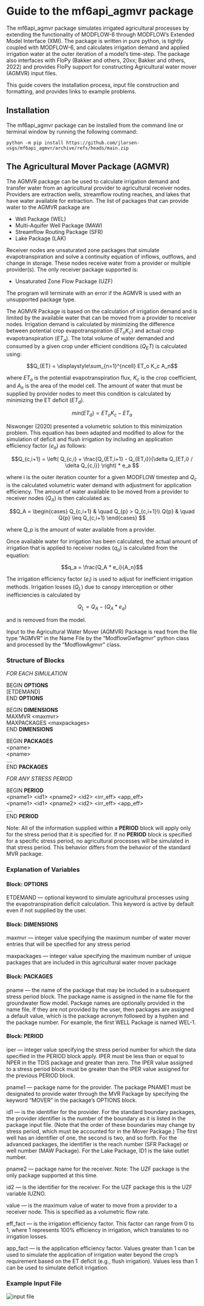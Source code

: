 # Guide to the mf6api_agmvr package

The mf6api_agmvr package simulates irrigated agricultural processes by 
extending the functionality of MODFLOW-6 through MODFLOW’s Extended Model 
Interface (XMI). The package is written in pure python, is tightly coupled with 
MODFLOW-6, and calculates irrigation demand and applied irrigation water at the 
outer iteration of a model’s time-step. The package also interfaces with FloPy 
(Bakker and others, 20xx; Bakker and others, 2022) and provides FloPy support 
for constructing Agricultural water mover (AGMVR) input files.

This guide covers the installation process, input file construction and 
formatting, and provides links to example problems.

## Installation
The mf6api_agmvr package can be installed from the command line or terminal 
window by running the following command:
```commandline
python -m pip install https://github.com/jlarsen-usgs/mf6api_agmvr/archive/refs/heads/main.zip
```

## The Agricultural Mover Package (AGMVR)
The AGMVR package can be used to calculate irrigation demand and transfer water 
from an agricultural provider to agricultural receiver nodes. Providers are 
extraction wells, streamflow routing reaches, and lakes that have water 
available for extraction. The list of packages that can provide water to the 
AGMVR package are
   - Well Package (WEL)
   - Multi-Aquifer Well Package (MAW)
   - Streamflow Routing Package (SFR)
   - Lake Package (LAK)

Receiver nodes are unsaturated zone packages that simulate evapotranspiration 
and solve a continuity equation of inflows, outflows, and change in storage. 
These nodes receive water from a provider or multiple provider(s). The only 
receiver package supported is:
   - Unsaturated Zone Flow Package (UZF)

The program will terminate with an error if the AGMVR is used with an 
unsupported package type.

The AGMVR Package is based on the calculation of irrigation demand and is 
limited by the available water that can be moved from a provider to receiver 
nodes. Irrigation demand is calculated by minimizing the difference between 
potential crop evapotranspiration $\left( ET_o K_c \right)$ and actual crop evapotranspiration 
$\left( ET_a \right)$. The total volume of water demanded and consumed by a given crop under 
efficient conditions $\left( Q_ET \right)$ is calculated using:

$$Q_{ET} = \displaystyle\sum_{n=1}^{ncell} ET_o K_c A_n$$ 

where $ET_o$ is the potential evapotranspiration flux, $K_c$ is the crop 
coefficient, and $A_n$ is the area of the model cell. The amount of water that 
must be supplied by provider nodes to meet this condition is calculated by 
minimizing the ET deficit $\left( ET_d \right)$.

$$min \left( ET_d \right) = ET_o K_c - ET_a$$

Niswonger (2020) presented a volumetric solution to this minimization problem. 
This equation has been adapted and modified to allow for the simulation of 
deficit and flush irrigation by including an application efficiency factor 
$\left( e_a \right)$ as follows:

$$Q_{c,i+1} = \left( Q_{c,i} + \frac{Q_{ET,i+1} - Q_{ET,i}}{\delta Q_{ET,i} / \delta Q_{c,i}} \right) * e_a $$

where i is the outer iteration counter for a given MODFLOW timestep and $Q_c$ 
is the calculated volumetric water demand with adjustment for application 
efficiency. The amount of water available to be moved from a provider to 
receiver nodes $\left( Q_A \right)$ is then calculated as:

$$Q_A =
    \begin{cases}
      Q_{c,i+1} & \quad Q_{p} > Q_{c,i+1}\\
      Q{p} & \quad Q{p} \leq  Q_{c,i+1}
    \end{cases}
$$

where Q_p is the amount of water available from a provider.

Once available water for irrigation has been calculated, the actual amount of 
irrigation that is applied to receiver nodes $\left( q_a \right)$ is calculated 
from the equation:

$$q_a = \frac{Q_A * e_i}{A_n}$$

The irrigation efficiency factor $\left( e_i \right)$ is used to adjust for 
inefficient irrigation methods. Irrigation losses $\left( Q_L \right)$ due to 
canopy interception or other inefficiencies is calculated by

$$Q_L = Q_A - (Q_A * e_a)$$

and is removed from the model.

Input to the Agricultural Water Mover (AGMVR) Package is read from the file 
type “AGMVR” in the Name File by the “ModflowGwfagmvr” python class and 
processed by the “ModflowAgmvr” class.

### Structure of Blocks
_FOR EACH SIMULATION_

BEGIN **OPTIONS**  
[ETDEMAND]  
END **OPTIONS**


BEGIN **DIMENSIONS**  
MAXMVR <maxmvr<n>>  
MAXPACKAGES <maxpackages<n>>  
END **DIMENSIONS**


BEGIN **PACKAGES**  
<pname<n>>  
<pname<n>>  
....  
END **PACKAGES**


_FOR ANY STRESS PERIOD_

BEGIN **PERIOD**  
<pname1<n>> <id1<n>> <pname2<n>> <id2<n>> <irr_eff<n>> <app_eff<n>>  
<pname1<n>> <id1<n>> <pname2<n>> <id2<n>> <irr_eff<n>> <app_eff<n>>  
....  
END **PERIOD**

Note: All of the information supplied within a **PERIOD** block will apply 
only for the stress period that it is specified for. If no **PERIOD** block is 
specified for a specific stress period, no agricultural processes will be 
simulated in that stress period. This behavior differs from the behavior of 
the standard MVR package.

### Explanation of Variables
#### Block: OPTIONS
ETDEMAND — optional keyword to simulate agricultural processes using the 
evapotranspiration deficit calculation. This keyword is active by default even 
if not supplied by the user.

#### Block: DIMENSIONS
maxmvr — integer value specifying the maximum number of water mover entries that 
will be specified for any stress period

maxpackages — integer value specifying the maximum number of unique packages that 
are included in this agricultural water mover package

#### Block: PACKAGES
pname — the name of the package that may be included in a subsequent stress 
period block. The package name is assigned in the name file for the groundwater 
flow model. Package names are optionally provided in the name file. If they are 
not provided by the user, then packages are assigned a default value, which is 
the package acronym followed by a hyphen and the package number. For example, 
the first WELL Package is named WEL-1.

#### Block: PERIOD
iper — integer value specifying the stress period number for which the data 
specified in the PERIOD block apply. IPER must be less than or equal to NPER in 
the TDIS package and greater than zero. The IPER value assigned to a stress 
period block must be greater than the IPER value assigned for the previous 
PERIOD block.

pname1 — package name for the provider. The package PNAME1 must be designated 
to provide water through the MVR Package by specifying the keyword “MOVER” in 
the package’s OPTIONS block. 

id1 — is the identifier for the provider. For the standard boundary packages, 
the provider identifier is the number of the boundary as it is listed in the 
package input file. (Note that the order of these boundaries may change by 
stress period, which must be accounted for in the Mover Package.) The first 
well has an identifier of one, the second is two, and so forth. For the 
advanced packages, the identifier is the reach number (SFR Package) or well 
number (MAW Package). For the Lake Package, ID1 is the lake outlet number.

pname2 — package name for the receiver. Note: The UZF package is the only 
package supported at this time.

id2 — is the identifier for the receiver. For the UZF package this is the UZF 
variable IUZNO.

value — is the maximum value of water to move from a provider to a receiver 
node. This is specified as a volumetric flow rate.

eff_fact — is the irrigation efficiency factor. This factor can range from 0 
to 1, where 1 represents 100% efficiency in irrigation, which translates to no 
irrigation losses.

app_fact — is the application efficiency factor. Values greater than 1 can be 
used to simulate the application of irrigation water beyond the crop’s 
requirement based on the ET deficit (e.g., flush irrigation). Values less than 
1 can be used to simulate deficit irrigation.   

### Example Input File
<p align=""center">
<img src=""https://raw.githubusercontent.com/jlarsen-usgs/mf6api_agmvr/main/docs/agmvr.png" alt="input file"/>
</p>
